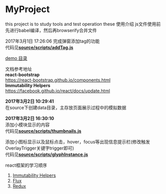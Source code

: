 # MyProject
this project is to study tools and test operation these
使用介绍
js文件使用前先进行babel编译，然后再browserify合并文件

2017年3月1日 17:26:06
完成弹窗添加tag的功能<br/>
代码见<strong><a href='./source/scripts/addTag.js'>source/scripts/addTag.js</a></strong>

<a href="https://tangerwei.github.io/MyProject/index.html">demo 目录</a>


文档参考地址<br/> 
<strong>react-bootstrap</strong><br/>
https://react-bootstrap.github.io/components.html<br/>
<strong>Immutability Helpers</strong><br/>
https://facebook.github.io/react/docs/update.html


<strong>2017年3月2日 10:29:41</strong><br/>
在source下创建data目录，主存放页面展示过程中的模拟数据

<strong>2017年3月2日 16:30:10</strong><br/>
添加小模块显示的内容<br/>
代码见<strong><a href='./source/scripts/thumbnails.js'>source/scripts/thumbnails.js</a></strong>

添加小图标显示以及鼠标点击，hover，focus等出现信息提示栏(修改触发OverlayTrigger关键字trigger即可)<br/>
代码见<strong><a href='./source/scripts/glyphInstance.js'>source/scripts/glyphInstance.js</a></strong>

react框架的学习顺序
<ul style="list-style: decimal;">
    <li><a href="https://facebook.github.io/react/docs/update.html">Immutability Helpers</a></li>
    <li><a href="https://facebook.github.io/flux/">Flux</a></li>
    <li><a href="http://www.redux.org.cn/docs/api/index.html">Redux</a></li>
</ul>